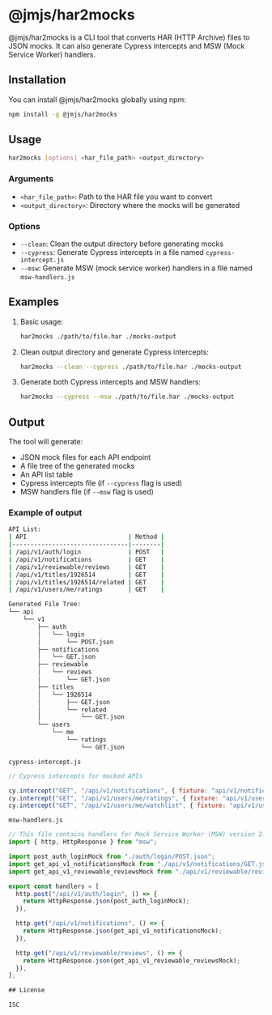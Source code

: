 # @jmjs/har2mocks

@jmjs/har2mocks is a CLI tool that converts HAR (HTTP Archive) files to JSON mocks. It can also generate Cypress intercepts and MSW (Mock Service Worker) handlers.

## Installation

You can install @jmjs/har2mocks globally using npm:

```bash
npm install -g @jmjs/har2mocks
```

## Usage

```bash
har2mocks [options] <har_file_path> <output_directory>
```

### Arguments

- `<har_file_path>`: Path to the HAR file you want to convert
- `<output_directory>`: Directory where the mocks will be generated

### Options

- `--clean`: Clean the output directory before generating mocks
- `--cypress`: Generate Cypress intercepts in a file named `cypress-intercept.js`
- `--msw`: Generate MSW (mock service worker) handlers in a file named `msw-handlers.js`

## Examples

1. Basic usage:

   ```bash
   har2mocks ./path/to/file.har ./mocks-output
   ```

2. Clean output directory and generate Cypress intercepts:

   ```bash
   har2mocks --clean --cypress ./path/to/file.har ./mocks-output
   ```

3. Generate both Cypress intercepts and MSW handlers:
   ```bash
   har2mocks --cypress --msw ./path/to/file.har ./mocks-output
   ```

## Output

The tool will generate:

- JSON mock files for each API endpoint
- A file tree of the generated mocks
- An API list table
- Cypress intercepts file (if `--cypress` flag is used)
- MSW handlers file (if `--msw` flag is used)

### Example of output

```bash
API List:
| API                            | Method |
|--------------------------------|--------|
| /api/v1/auth/login             | POST   |
| /api/v1/notifications          | GET    |
| /api/v1/reviewable/reviews     | GET    |
| /api/v1/titles/1926514         | GET    |
| /api/v1/titles/1926514/related | GET    |
| /api/v1/users/me/ratings       | GET    |

Generated File Tree:
└── api
    └── v1
        ├── auth
        │   └── login
        │       └── POST.json
        ├── notifications
        │   └── GET.json
        ├── reviewable
        │   └── reviews
        │       └── GET.json
        ├── titles
        │   └── 1926514
        │       ├── GET.json
        │       └── related
        │           └── GET.json
        └── users
            └── me
                └── ratings
                    └── GET.json
```

`cypress-intercept.js`

```javascript
// Cypress intercepts for mocked APIs

cy.intercept("GET", "/api/v1/notifications", { fixture: "api/v1/notifications/GET.json" });
cy.intercept("GET", "/api/v1/users/me/ratings", { fixture: "api/v1/users/me/ratings/GET.json" });
cy.intercept("GET", "/api/v1/users/me/watchlist", { fixture: "api/v1/users/me/watchlist/GET.json" });
```

`msw-handlers.js`

```javascript
// This file contains handlers for Mock Service Worker (MSW) version 2.x
import { http, HttpResponse } from "msw";

import post_auth_loginMock from "./auth/login/POST.json";
import get_api_v1_notificationsMock from "./api/v1/notifications/GET.json";
import get_api_v1_reviewable_reviewsMock from "./api/v1/reviewable/reviews/GET.json";

export const handlers = [
  http.post("/api/v1/auth/login", () => {
    return HttpResponse.json(post_auth_loginMock);
  }),

  http.get("/api/v1/notifications", () => {
    return HttpResponse.json(get_api_v1_notificationsMock);
  }),

  http.get("/api/v1/reviewable/reviews", () => {
    return HttpResponse.json(get_api_v1_reviewable_reviewsMock);
  }),
];

## License

ISC
```

